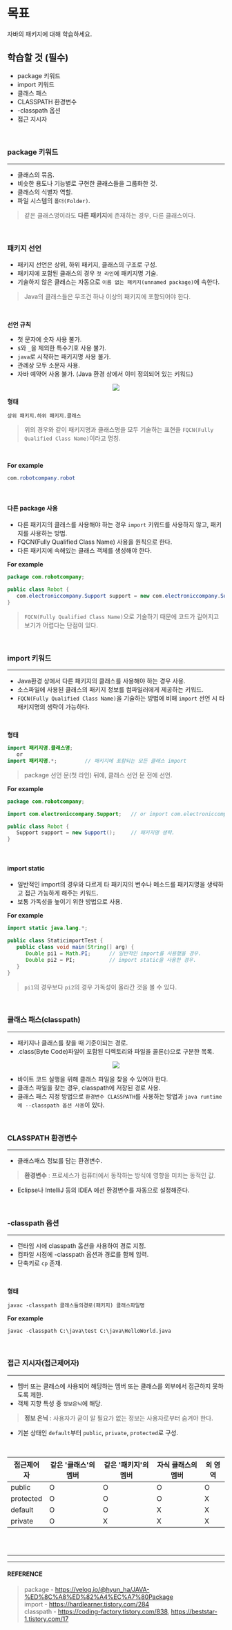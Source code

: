 # 목표
자바의 패키지에 대해 학습하세요.
<br>

## 학습할 것 (필수)
- package 키워드
- import 키워드
- 클래스 패스
- CLASSPATH 환경변수
- -classpath 옵션
- 접근 지시자
<br>


### package 키워드
---
   - 클래스의 묶음.
   - 비슷한 용도나 기능별로 구현한 클래스들을 그룹화한 것.
   - 클래스의 식별자 역할.
   - 파일 시스템의 `폴더(Folder)`.
> 같은 클래스명이라도 **다른 패키지**에 존재하는 경우, 다른 클래스이다.
<br>

   ### 패키지 선언
   - 패키지 선언은 상위, 하위 패키지, 클래스의 구조로 구성.
   - 패키지에 포함된 클래스의 경우 `첫 라인`에 패키지명 기술.
   - 기술하지 않은 클래스는 자동으로 `이름 없는 패키지(unnamed package)`에 속한다.
> Java의 클래스들은 무조건 하나 이상의 패키지에 포함되어야 한다.
<br>

   **선언 규칙**
   - 첫 문자에 숫자 사용 불가.
   - `$`와 `_`을 제외한 특수기호 사용 불가.
   - `java`로 시작하는 패키지명 사용 불가.
   - 관례상 모두 소문자 사용.
   - 자바 예약어 사용 불가. (Java 환경 상에서 이미 정의되어 있는 키워드)
<p align="center"><img src="https://github.com/SeungTaeGit/Language/assets/129585999/05260a85-be07-4794-b129-b71c2ed11287"></p>

   **형태**
   ```
   상위 패키지.하위 패키지.클래스
   ```
   > 위의 경우와 같이 패키지명과 클래스명을 모두 기술하는 표현을 `FQCN(Fully Qualified Class Name)`이라고 명칭.
<br>

   **For example**
   ```java
   com.robotcompany.robot
   ```
<br>

   #### 다른 package 사용
   - 다른 패키지의 클래스를 사용해야 하는 경우 `import` 키워드를 사용하지 않고, 패키지를 사용하는 방법.
   - FQCN(Fully Qualified Class Name) 사용을 원칙으로 한다.
   - 다른 패키지에 속해있는 클래스 객체를 생성해야 한다.

   **For example**
   ```java
   package com.robotcompany;

   public class Robot {
      com.electroniccompany.Support support = new com.electroniccompany.Support();
   }
   ```
   > `FQCN(Fully Qualified Class Name)`으로 기술하기 때문에 코드가 길어지고 보기가 어렵다는 단점이 있다.
<br>


### import 키워드
---
   - Java환경 상에서 다른 패키지의 클래스를 사용해야 하는 경우 사용.
   - 소스파일에 사용된 클래스의 패키지 정보를 컴파일러에게 제공하는 키워드.
   - `FQCN(Fully Qualified Class Name)`을 기술하는 방법에 비해 `import` 선언 시 타 패키지명의 생략이 가능하다.
<br>

   **형태**
   ```java
   import 패키지명.클래스명;
      or
   import 패키지명.*;         // 패키지에 포함되는 모든 클래스 import
   ```
   > package 선언 문(첫 라인) 뒤에, 클래스 선언 문 전에 선언.

   **For example**
   ```java
   package com.robotcompany;

   import com.electroniccompany.Support;   // or import com.electroniccompany.*;

   public class Robot {
      Support support = new Support();     // 패키지명 생략.
   }
   ```
<br>

   #### import static
   - 일반적인 import의 경우와 다르게 타 패키지의 변수나 메소드를 패키지명을 생략하고 접근 가능하게 해주는 키워드.
   - 보통 가독성을 높이기 위한 방법으로 사용.

   **For example**
   ```java
   import static java.lang.*;

   public class StaticimportTest {
      public class void main(String[] arg) {
         Double pi1 = Math.PI;      // 일반적인 import를 사용했을 경우.   
         Double pi2 = PI;           // import static을 사용한 경우.
      }
   }
   ```
   > `pi1`의 경우보다 `pi2`의 경우 가독성이 올라간 것을 볼 수 있다.
<br>


### 클래스 패스(classpath)
---
   - 패키지나 클래스를 찾을 때 기준이되는 경로.
   - .class(Byte Code)파일이 포함된 디렉토리와 파일을 콜론(:)으로 구분한 목록.

<p align="center"><img src="https://github.com/SeungTaeGit/Language/assets/129585999/89e8109d-17d3-421f-b3bb-882a245ef1b1"></p>

   - 바이트 코드 실행을 위해 클래스 파일을 찾을 수 있어야 한다.
   - 클래스 파일을 찾는 경우, classpath에 저장된 경로 사용.
   - 클래스 패스 지정 방법으로 `환경변수 CLASSPATH`를 사용하는 방법과 `java runtime에 --classpath 옵션 사용`이 있다. 
<br>


### CLASSPATH 환경변수
---
   - 클래스패스 정보를 담는 환경변수.
   > **환경변수** : 프로세스가 컴퓨터에서 동작하는 방식에 영향을 미치는 동적인 값.
   - Eclipse나 IntelliJ 등의 IDEA 에선 환경변수를 자동으로 설정해준다.
<br>


### -classpath 옵션
---
   - 런타임 시에 classpath 옵션을 사용하여 경로 지정.
   - 컴파일 시점에 -classpath 옵션과 경로를 함께 입력.
   - 단축키로 `cp` 존재.
<br>

   **형태**
   ```
   javac -classpath 클래스들의경로(패키지) 클래스파일명
   ```

   **For example**
   ```
   javac -classpath C:\java\test C:\java\HelloWorld.java
   ```
<br>


### 접근 지시자(접근제어자)
---
   - 멤버 또는 클래스에 사용되어 해당하는 멤버 또는 클래스를 외부에서 접근하지 못하도록 제한.
   - 객체 지향 특성 중 `정보은닉`에 해당.
  > **정보 은닉** : 사용자가 굳이 알 필요가 없는 정보는 사용자로부터 숨겨야 한다.
   - 기본 상태인 `default`부터 `public`, `private`, `protected`로 구성.
<br>

<table align="center">
<thead>
  <tr>
    <th>접근제어자</th>
    <th>같은 '클래스'의 멤버</th>
    <th>같은 '패키지'의 멤버</th>
    <th>자식 클래스의 멤버</th>
    <th>외 영역</th>
  </tr>
</thead>
<tbody>
  <tr>
    <td>public</td>
    <td>O</td>
    <td>O</td>
    <td>O</td>
    <td>O</td>
  </tr>
  <tr>
    <td>protected</td>
    <td>O</td>
    <td>O</td>
    <td>O</td>
    <td>X</td>
  </tr>
  <tr>
    <td>default</td>
    <td>O</td>
    <td>O</td>
    <td>X</td>
    <td>X</td>
  </tr>
  <tr>
    <td>private</td>
    <td>O</td>
    <td>X</td>
    <td>X</td>
    <td>X</td>
  </tr>
</tbody>
</table>
<br>
<br>


___
___
#### REFERENCE
> package    - https://velog.io/@hyun_ha/JAVA-%ED%8C%A8%ED%82%A4%EC%A7%80Package <br>
> import     - https://hardlearner.tistory.com/284 <br>
> classpath  - https://coding-factory.tistory.com/838, https://beststar-1.tistory.com/17 <br>
